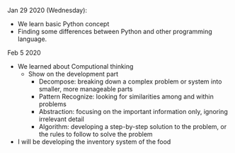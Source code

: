Jan 29 2020 (Wednesday):
  
  - We learn basic Python concept
  - Finding some differences between Python and other programming language.
  
Feb 5 2020 
  - We learned about Computional thinking
    + Show on the development part
      * Decompose: breaking down a complex problem or system into smaller, more manageable parts
      * Pattern Recognize: looking for similarities among and within problems
      * Abstraction: focusing on the important information only, ignoring irrelevant detail
      * Algorithm: developing a step-by-step solution to the problem, or the rules to follow to solve the problem
  - I will be developing the inventory system of the food 
  

